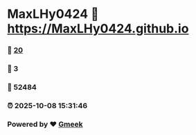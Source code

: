 # MaxLHy0424 :link: https://MaxLHy0424.github.io 
### :page_facing_up: [20](https://MaxLHy0424.github.io/tag.html) 
### :speech_balloon: 3 
### :hibiscus: 52484 
### :alarm_clock: 2025-10-08 15:31:46 
### Powered by :heart: [Gmeek](https://github.com/Meekdai/Gmeek)
